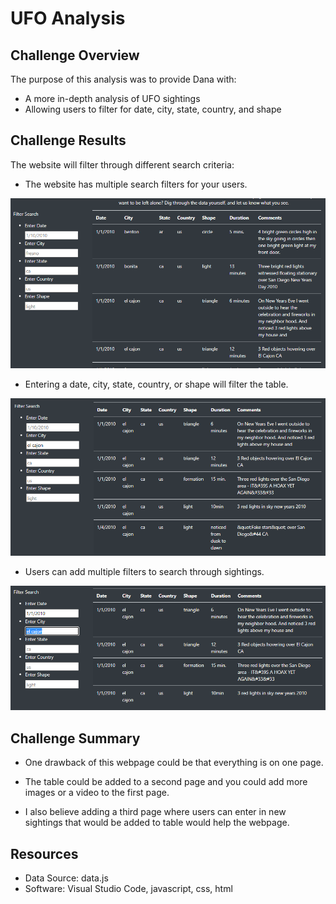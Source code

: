 # UFO Analysis

## Challenge Overview

The purpose of this analysis was to provide Dana with:
-	A more in-depth analysis of UFO sightings
-	Allowing users to filter for date, city, state, country, and shape

## Challenge Results

The website will filter through different search criteria:

-	The website has multiple search filters for your users.

![UFO Website Filters](/images/UFO_Website_Filters.PNG)

-	Entering a date, city, state, country, or shape will filter the table.

![Single Search Filter](/images/el_cajon_filter.PNG)

-	Users can add multiple filters to search through sightings.

![Multiple Search Filters](/images/multiple_filters.PNG)

## Challenge Summary

-	One drawback of this webpage could be that everything is on one page.

-	The table could be added to a second page and you could add more images or a video to the first page.

-	I also believe adding a third page where users can enter in new sightings that would be added to table would help the webpage.

## Resources
- Data Source: data.js
- Software: Visual Studio Code, javascript, css, html
